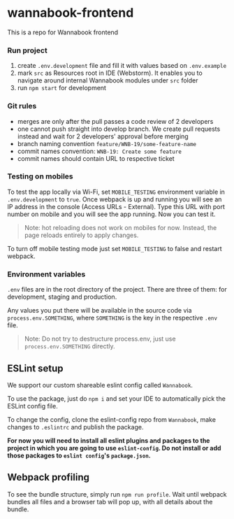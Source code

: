 # wannabook-frontend

This is a repo for Wannabook frontend

### Run project
1. create `.env.development` file and fill it with values based on `.env.example`
2. mark `src` as Resources root in IDE (Webstorm). It enables you to navigate around internal Wannabook modules under `src` folder
3. run `npm start` for development

### Git rules
* merges are only after the pull passes a code review of 2 developers
* one cannot push straight into develop branch. We create pull requests instead and wait for 2 developers' approval before merging
* branch naming convention `feature/WNB-19/some-feature-name`
* commit names convention: `WNB-19: Create some feature`
* commit names should contain URL to respective ticket 

### Testing on mobiles
To test the app locally via Wi-Fi, set `MOBILE_TESTING` environment variable in `.env.development` to `true`. Once webpack is up and running you will see an IP address in the console (Access URLs - External). Type this URL with port number on mobile and you will see the app running. Now you can test it. 

> Note: hot reloading does not work on mobiles for now. Instead, the page reloads entirely to apply changes.

To turn off mobile testing mode just set `MOBILE_TESTING` to false and restart webpack.

### Environment variables
`.env` files are in the root directory of the project. There are three of them: for development, staging and production. 

Any values you put there will be available in the source code via `process.env.SOMETHING`, where `SOMETHING` is the key in the respective `.env` file. 

> Note: Do not try to destructure process.env, just use `process.env.SOMETHING` directly.

## ESLint setup
We support our custom shareable eslint config called `Wannabook`. 

To use the package, just do `npm i` and set your IDE to automatically pick the ESLint config file. 

To change the config, clone the eslint-config repo from `Wannabook`, make changes to `.eslintrc` and publish the package. 

**For now you will need to install all eslint plugins and packages to the project in which you are going to use `eslint-config`. Do not install or add those packages to `eslint config`'s `package.json`.**

  
## Webpack profiling
To see the bundle structure, simply run `npm run profile`. Wait until webpack bundles all files and a browser tab will pop up, with all details about the bundle. 
